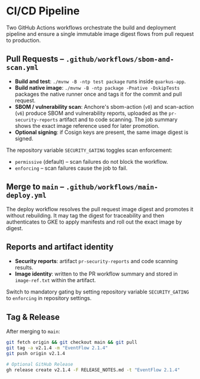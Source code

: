 # CI/CD Pipeline

Two GitHub Actions workflows orchestrate the build and deployment pipeline and ensure a single immutable image digest flows from pull request to production.

## Pull Requests – `.github/workflows/sbom-and-scan.yml`

- **Build and test**: `./mvnw -B -ntp test package` runs inside `quarkus-app`.
- **Build native image**: `./mvnw -B -ntp package -Pnative -DskipTests` packages the native runner once and tags it for the commit and pull request.
 - **SBOM / vulnerability scan**: Anchore's sbom-action (`v0`) and scan-action (`v6`) produce SBOM and vulnerability reports, uploaded as the `pr-security-reports` artifact and to code scanning. The job summary shows the exact image reference used for later promotion.
- **Optional signing**: if Cosign keys are present, the same image digest is signed.

The repository variable `SECURITY_GATING` toggles scan enforcement:

- `permissive` (default) – scan failures do not block the workflow.
- `enforcing` – scan failures cause the job to fail.

## Merge to `main` – `.github/workflows/main-deploy.yml`

The deploy workflow resolves the pull request image digest and promotes it without rebuilding. It may tag the digest for traceability and then authenticates to GKE to apply manifests and roll out the exact image by digest.

## Reports and artifact identity

- **Security reports**: artifact `pr-security-reports` and code scanning results.
- **Image identity**: written to the PR workflow summary and stored in `image-ref.txt` within the artifact.

Switch to mandatory gating by setting repository variable `SECURITY_GATING` to `enforcing` in repository settings.

## Tag & Release

After merging to `main`:

```bash
git fetch origin && git checkout main && git pull
git tag -a v2.1.4 -m "EventFlow 2.1.4"
git push origin v2.1.4

# Optional GitHub Release
gh release create v2.1.4 -F RELEASE_NOTES.md -t "EventFlow 2.1.4"
```
